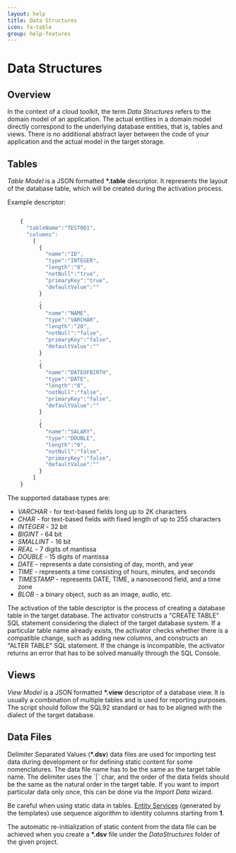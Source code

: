 ```yaml
---
layout: help
title: Data Structures
icon: fa-table
group: help-features
---
```


Data Structures
===

Overview
---


In the context of a cloud toolkit, the term *Data Structures* refers to the domain model of an application. The actual entities in a domain model directly correspond to the underlying database entities, that is, tables and views. There is no additional abstract layer between the code of your application and the actual model in the target storage.

Tables
---

*Table Model* is a JSON formatted **\*.table** descriptor. It represents the layout of the database table, which will be created during the activation process.

Example descriptor:

```javascript

	{
	  "tableName":"TEST001",
	  "columns":
	    [
	      {
	        "name":"ID",
	        "type":"INTEGER",
	        "length":"0",
	        "notNull":"true",
	        "primaryKey":"true",
	        "defaultValue":""
	      }
	      ,
	      {
	        "name":"NAME",
	        "type":"VARCHAR",
	        "length":"20",
	        "notNull":"false",
	        "primaryKey":"false",
	        "defaultValue":""
	      }
	      ,
	      {
	        "name":"DATEOFBIRTH",
	        "type":"DATE",
	        "length":"0",
	        "notNull":"false",
	        "primaryKey":"false",
	        "defaultValue":""
	      }
	      ,
	      {
	        "name":"SALARY",
	        "type":"DOUBLE",
	        "length":"0",
	        "notNull":"false",
	        "primaryKey":"false",
	        "defaultValue":""
	      }
	    ]
	}
```

The supported database types are:

*	*VARCHAR*     - for text-based fields long up to 2K characters
*	*CHAR*        - for text-based fields with fixed length of up to 255 characters
*	*INTEGER*     - 32 bit
*	*BIGINT*      - 64 bit
*	*SMALLINT*    - 16 bit
*	*REAL*        - 7 digits of mantissa
*	*DOUBLE*      - 15 digits of mantissa
*	*DATE*        - represents a date consisting of day, month, and year
*	*TIME*        - represents a time consisting of hours, minutes, and seconds
*	*TIMESTAMP*   - represents DATE,  TIME, a nanosecond field, and a time zone
*	*BLOB*        - a binary object, such as an image, audio, etc.

The activation of the table descriptor is the process of creating a database table in the target database. The activator constructs a "CREATE TABLE" SQL statement considering the dialect of the target database system. If a particular table name already exists, the activator checks whether there is a compatible change, such as adding new columns, and constructs an "ALTER TABLE" SQL statement. If the change is incompatible, the activator returns an error that has to be solved manually through the SQL Console.

Views
---

*View Model* is a JSON formatted **\*.view** descriptor of a database view. It is usually a combination of multiple tables and is used for reporting purposes. The script should follow the SQL92 standard or has to be aligned with the dialect of the target database.

Data Files
---

Delimiter Separated Values (**\*.dsv**) data files are used for importing test data during development or for defining static content for some nomenclatures. The data file name has to be the same as the target table name. The delimiter uses the \`|\` char, and the order of the data fields should be the same as the natural order in the target table. If you want to import particular data only once, this can be done via the *Import Data* wizard.

Be careful when using static data in tables. [Entity Services](entity_service.html) (generated by the templates) use sequence algorithm to identity columns starting from **1**.

The automatic re-initialization of static content from the data file can be achieved when you create a **\*.dsv** file under the *DataStructures* folder of the given project.

